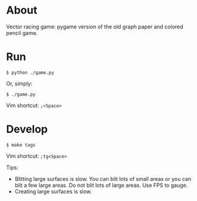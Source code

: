 # About

Vector racing game: pygame version of the old graph paper and colored pencil game.

# Run

```
$ python ./game.py
```

Or, simply:

```
$ ./game.py
```

Vim shortcut: `;<Space>`

# Develop

```
$ make tags
```

Vim shortcut: `;tg<Space>`

Tips:

* Blitting large surfaces is slow. You can blit lots of small areas or you can
  blit a few large areas. Do not blit lots of large areas. Use FPS to gauge.
* Creating large surfaces is slow.
